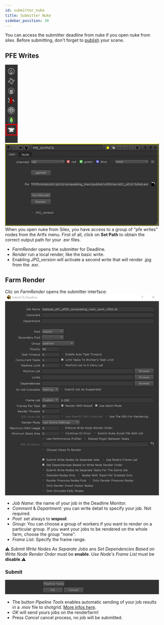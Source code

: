 ```yaml
---
id: submitter_nuke
title: Submitter Nuke
sidebar_position: 30
---
```

You can access the submitter deadline from nuke if you open nuke from silex.
Before submitting, don't forget to [publish](../basic-concepts/actions/publish.md) your scene.                              
## PFE Writes
![](../../../static/img/user_guide/renderfarm/nuke_tools.png)
![](../../../static/img/user_guide/renderfarm/nuke_pfe_writes.png)                  
When you open nuke from Silex, you have access to a group of "pfe writes" nodes from the Artfx menu.
First of all, click on **Set Path** to obtain the correct output path for your .exr files.
- *FarmRender* opens the submitter for Deadline.
- *Render* run a local render, like the basic write.
- Enabling *JPG_version* will activate a second write that will render .jpg from the .exr.

## Farm Render
Clic on *FarmRender* opens the submitter interface:
![](../../../static/img/user_guide/renderfarm/submitter_nuke.png)
- *Job Name*: the name of your job in the Deadline Monitor.
- *Comment* & *Department*: you can write detail to specify your job. Not required.
- *Pool*: set always to **wspool**.
- *Group*: You can choose a group of workers if you want to render on a particular group. If you want your jobs to be rendered on the whole farm, choose the group "none".
- *Frame List*: Specify the frame range.

⚠ *Submit Write Nodes As Separate Jobs* ans *Set Dependencies Based on Write Node Render Order* must be **enable**. *Use Node's Frame List* must be **disable**.⚠

### Submit
![](../../../static/img/user_guide/renderfarm/submitter_nuke_footer.png)
- The button *Pipeline Tools* enables automatic sending of your job results in a .mov file to shotgrid. [More infos here](pipeline_tools.md).
- *OK* will send yours jobs on the renderfarm!
- Press *Cancel* cancel process, no job will be submitted.